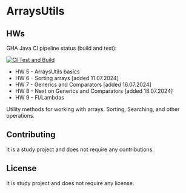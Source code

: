 
# ArraysUtils

## HWs

GHA Java CI pipeline status (build and test):

[![CI Test and Build](https://github.com/Beersheva24VitaliyNovozhilov/ArraysUtils/actions/workflows/maven.yml/badge.svg)](https://github.com/Beersheva24VitaliyNovozhilov/ArraysUtils/actions/workflows/maven.yml)

* HW 5 - ArraysUtils basics
* HW 6 - Sorting arrays [added 11.07.2024]
* HW 7 - Generics and Comparators [added 16.07.2024]
* HW 8 - Next on Generics and Comparators [added 18.07.2024]
* HW 9 - FI/Lambdas

Utility methods for working with arrays. Sorting, Searching, and other operations.

## Contributing

It is a study project and does not require any contributions.

## License

It is study project and does not require any license.
